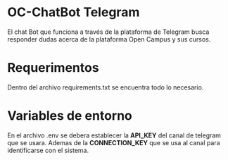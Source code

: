 # OC-ChatBot Telegram
El chat Bot que funciona a través de la plataforma de Telegram busca responder dudas acerca de la plataforma Open Campus y sus cursos.
# Requerimentos
Dentro del archivo requirements.txt se encuentra todo lo necesario.
# Variables de entorno
En el archivo .env se debera establecer la **API_KEY** del canal de telegram que se usara.
Ademas de la **CONNECTION_KEY** que se usa al canal para identificarse con el sistema.


